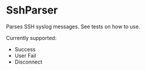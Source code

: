 # SshParser

Parses SSH syslog messages.
See tests on how to use.

Currently supported:
  - Success
  - User Fail
  - Disconnect
